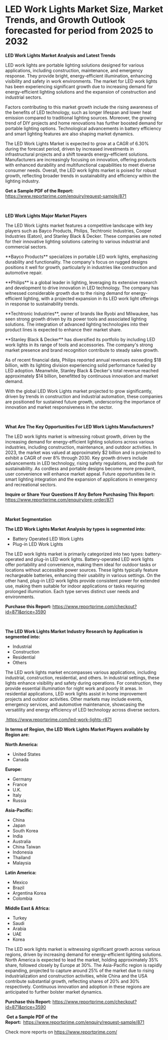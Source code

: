 <p><h1>LED Work Lights Market Size, Market Trends, and Growth Outlook forecasted for period from 2025 to 2032</h1></p><p><strong>LED Work Lights Market Analysis and Latest Trends</strong></p>
<p><p>LED work lights are portable lighting solutions designed for various applications, including construction, maintenance, and emergency response. They provide bright, energy-efficient illumination, enhancing visibility and safety in work environments. The market for LED work lights has been experiencing significant growth due to increasing demand for energy-efficient lighting solutions and the expansion of construction and industrial sectors.</p><p>Factors contributing to this market growth include the rising awareness of the benefits of LED technology, such as longer lifespan and lower heat emission compared to traditional lighting sources. Moreover, the growing trend of DIY projects and home renovations has further boosted demand for portable lighting options. Technological advancements in battery efficiency and smart lighting features are also shaping market dynamics.</p><p>The LED Work Lights Market is expected to grow at a CAGR of 6.30% during the forecast period, driven by increased investments in infrastructural projects and a shift towards energy-efficient solutions. Manufacturers are increasingly focusing on innovation, offering products with enhanced durability and multifunctional capabilities to meet diverse consumer needs. Overall, the LED work lights market is poised for robust growth, reflecting broader trends in sustainability and efficiency within the lighting industry.</p></p>
<p><strong>Get a Sample PDF of the Report:&nbsp;</strong> <a href="https://www.reportprime.com/enquiry/request-sample/871?utm_campaign=2468&utm_medium=2&utm_source=Github&utm_content=ia&utm_term=18032025&utm_id=led-work-lights">https://www.reportprime.com/enquiry/request-sample/871</a></p>
<p>&nbsp;</p>
<p><strong>LED Work Lights Major Market Players</strong></p>
<p><p>The LED Work Lights market features a competitive landscape with key players such as Bayco Products, Philips, Techtronic Industries, Cooper Industries (Eaton), and Stanley Black & Decker. These companies are noted for their innovative lighting solutions catering to various industrial and commercial sectors.</p><p>**Bayco Products** specializes in portable LED work lights, emphasizing durability and functionality. The company's focus on rugged designs positions it well for growth, particularly in industries like construction and automotive repair.</p><p>**Philips** is a global leader in lighting, leveraging its extensive research and development to drive innovation in LED technology. The company has witnessed considerable growth due to the rising demand for energy-efficient lighting, with a projected expansion in its LED work light offerings in response to sustainability trends.</p><p>**Techtronic Industries**, owner of brands like Ryobi and Milwaukee, has seen strong growth driven by its power tools and associated lighting solutions. The integration of advanced lighting technologies into their product lines is expected to enhance their market share.</p><p>**Stanley Black & Decker** has diversified its portfolio by including LED work lights in its range of tools and accessories. The company's strong market presence and brand recognition contribute to steady sales growth.</p><p>As of recent financial data, Philips reported annual revenues exceeding $18 billion, with its lighting division experiencing solid performance fueled by LED adoption. Meanwhile, Stanley Black & Decker's total revenue reached approximately $14 billion, benefitted by continuous innovation and market demand.</p><p>With the global LED Work Lights market projected to grow significantly, driven by trends in construction and industrial automation, these companies are positioned for sustained future growth, underscoring the importance of innovation and market responsiveness in the sector.</p></p>
<p>&nbsp;</p>
<p><strong>What Are The Key Opportunities For LED Work Lights Manufacturers?</strong></p>
<p><p>The LED work lights market is witnessing robust growth, driven by the increasing demand for energy-efficient lighting solutions across various industries, including construction, maintenance, and outdoor activities. In 2023, the market was valued at approximately $2 billion and is projected to exhibit a CAGR of over 8% through 2030. Key growth drivers include advancements in LED technology, rising safety regulations, and the push for sustainability. As cordless and portable designs become more prevalent, user convenience will enhance market appeal. Future opportunities lie in smart lighting integration and the expansion of applications in emergency and recreational sectors.</p></p>
<p><strong>Inquire or Share Your Questions If Any Before Purchasing This Report:</strong> <a href="https://www.reportprime.com/enquiry/pre-order/871?utm_campaign=2468&utm_medium=2&utm_source=Github&utm_content=ia&utm_term=18032025&utm_id=led-work-lights">https://www.reportprime.com/enquiry/pre-order/871</a></p>
<p>&nbsp;</p>
<p><strong>Market Segmentation</strong></p>
<p><strong>The LED Work Lights Market Analysis by types is segmented into:</strong></p>
<p><ul><li>Battery Operated LED Work Lights</li><li>Plug-in LED Work Lights</li></ul></p>
<p><p>The LED work lights market is primarily categorized into two types: battery-operated and plug-in LED work lights. Battery-operated LED work lights offer portability and convenience, making them ideal for outdoor tasks or locations without accessible power sources. These lights typically feature rechargeable batteries, enhancing their usability in various settings. On the other hand, plug-in LED work lights provide consistent power for extended use, making them suitable for indoor applications or tasks requiring prolonged illumination. Each type serves distinct user needs and environments.</p></p>
<p><strong>Purchase this Report:&nbsp;</strong><a href="https://www.reportprime.com/checkout?id=871&price=3590&utm_campaign=2468&utm_medium=2&utm_source=Github&utm_content=ia&utm_term=18032025&utm_id=led-work-lights">https://www.reportprime.com/checkout?id=871&price=3590</a></p>
<p>&nbsp;</p>
<p><strong>The LED Work Lights Market Industry Research by Application is segmented into:</strong></p>
<p><ul><li>Industrial</li><li>Construction</li><li>Residential</li><li>Others</li></ul></p>
<p><p>The LED work lights market encompasses various applications, including industrial, construction, residential, and others. In industrial settings, these lights enhance visibility and safety during operations. For construction, they provide essential illumination for night work and poorly lit areas. In residential applications, LED work lights assist in home improvement projects and outdoor activities. Other markets may include events, emergency services, and automotive maintenance, showcasing the versatility and energy efficiency of LED technology across diverse sectors.</p></p>
<p><a href="https://www.reportprime.com/led-work-lights-r871?utm_campaign=2468&utm_medium=2&utm_source=Github&utm_content=ia&utm_term=18032025&utm_id=led-work-lights">&nbsp;https://www.reportprime.com/led-work-lights-r871</a></p>
<p><strong>In terms of Region, the LED Work Lights Market Players available by Region are:</strong></p>
<p>
    <p> <strong> North America: </strong>
        <ul>
            <li>United States</li>
            <li>Canada</li>
        </ul>
        </p> 
    <p> <strong> Europe: </strong>
        <ul>
            <li>Germany</li>
            <li>France</li>
            <li>U.K.</li>
            <li>Italy</li>
            <li>Russia</li>
        </ul>
        </p> 
    <p> <strong> Asia-Pacific: </strong>
        <ul>
            <li>China</li>
            <li>Japan</li>
            <li>South Korea</li>
            <li>India</li>
            <li>Australia</li>
            <li>China Taiwan</li>
            <li>Indonesia</li>
            <li>Thailand</li>
            <li>Malaysia</li>
        </ul>
        </p> 
    <p> <strong> Latin America: </strong>
        <ul>
            <li>Mexico</li>
            <li>Brazil</li>
            <li>Argentina Korea</li>
            <li>Colombia</li>
        </ul>
        </p> 
    <p> <strong> Middle East & Africa: </strong>
        <ul>
            <li>Turkey</li>
            <li>Saudi</li>
            <li>Arabia</li>
            <li>UAE</li>
            <li>Korea</li>
        </ul>
    </p>
    </p>
<p><p>The LED work lights market is witnessing significant growth across various regions, driven by increasing demand for energy-efficient lighting solutions. North America is expected to lead the market, holding approximately 35% share, followed closely by Europe at 30%. The Asia-Pacific region is rapidly expanding, projected to capture around 25% of the market due to rising industrialization and construction activities, while China and the USA contribute substantial growth, reflecting shares of 20% and 30% respectively. Continuous innovation and adoption in these regions are anticipated to further bolster market dynamics.</p></p>
<p><strong>Purchase this Report: </strong><a href="https://www.reportprime.com/checkout?id=871&price=3590&utm_campaign=2468&utm_medium=2&utm_source=Github&utm_content=ia&utm_term=18032025&utm_id=led-work-lights">https://www.reportprime.com/checkout?id=871&price=3590</a></p>
<p>&nbsp;<strong>Get a Sample PDF of the Report:&nbsp;&nbsp;</strong><a href="https://www.reportprime.com/enquiry/request-sample/871?utm_campaign=2468&utm_medium=2&utm_source=Github&utm_content=ia&utm_term=18032025&utm_id=led-work-lights">https://www.reportprime.com/enquiry/request-sample/871</a></p>
<p><strong></strong></p>
<p>Check more reports on <a href="https://www.reportprime.com/?utm_campaign=2468&utm_medium=2&utm_source=Github&utm_content=ia&utm_term=18032025&utm_id=led-work-lights">https://www.reportprime.com/</a></p>
